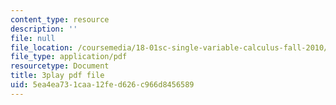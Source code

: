 ```yaml
---
content_type: resource
description: ''
file: null
file_location: /coursemedia/18-01sc-single-variable-calculus-fall-2010/5ea4ea731caa12fed626c966d8456589_wOHrNt9ScYs.pdf
file_type: application/pdf
resourcetype: Document
title: 3play pdf file
uid: 5ea4ea73-1caa-12fe-d626-c966d8456589
---
```

